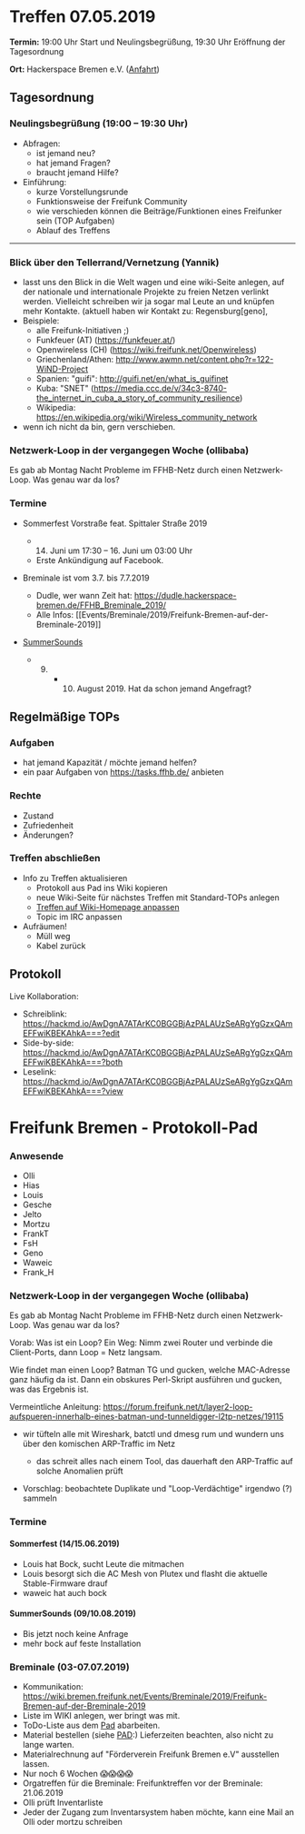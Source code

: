 # Treffen 07.05.2019

**Termin:** 19:00 Uhr Start und Neulingsbegrüßung, 19:30 Uhr Eröffnung der Tagesordnung

**Ort:** Hackerspace Bremen e.V. ([Anfahrt](https://www.hackerspace-bremen.de/anfahrt/))

## Tagesordnung
### Neulingsbegrüßung (19:00 – 19:30 Uhr)

- Abfragen:
    - ist jemand neu?
    - hat jemand Fragen?
    - braucht jemand Hilfe?
- Einführung:
    - kurze Vorstellungsrunde
    - Funktionsweise der Freifunk Community
    - wie verschieden können die Beiträge/Funktionen eines Freifunker sein (TOP Aufgaben)
    - Ablauf des Treffens

---


### Blick über den Tellerrand/Vernetzung (Yannik)
* lasst uns den Blick in die Welt wagen und eine wiki-Seite anlegen, auf der nationale und internationale Projekte zu freien Netzen verlinkt werden. Vielleicht schreiben wir ja sogar mal Leute an und knüpfen mehr Kontakte. (aktuell haben wir Kontakt zu: Regensburg[geno], 
* Beispiele: 
  * alle Freifunk-Initiativen ;)
  * Funkfeuer (AT) (https://funkfeuer.at/)
  * Openwireless (CH) (https://wiki.freifunk.net/Openwireless)
  * Griechenland/Athen: http://www.awmn.net/content.php?r=122-WiND-Project 
  * Spanien: "guifi": http://guifi.net/en/what_is_guifinet  
  * Kuba: "SNET" (https://media.ccc.de/v/34c3-8740-the_internet_in_cuba_a_story_of_community_resilience)
  * Wikipedia: https://en.wikipedia.org/wiki/Wireless_community_network
* wenn ich nicht da bin, gern verschieben.


### Netzwerk-Loop in der vergangegen Woche (ollibaba)
Es gab ab Montag Nacht Probleme im FFHB-Netz durch einen Netzwerk-Loop. Was genau war da los?


### Termine
- Sommerfest Vorstraße feat. Spittaler Straße 2019
  - 14. Juni um 17:30 – 16. Juni um 03:00 Uhr
  - Erste Ankündigung auf Facebook.

- Breminale ist vom 3.7. bis 7.7.2019
  - Dudle, wer wann Zeit hat:      https://dudle.hackerspace-bremen.de/FFHB_Breminale_2019/
  - Alle Infos: [[Events/Breminale/2019/Freifunk-Bremen-auf-der-Breminale-2019]]

- [SummerSounds](https://summersounds.de/)
  - 9. + 10. August 2019. Hat da schon jemand Angefragt?

## Regelmäßige TOPs
### Aufgaben

- hat jemand Kapazität / möchte jemand helfen?
- ein paar Aufgaben von https://tasks.ffhb.de/ anbieten

### Rechte

- Zustand
- Zufriedenheit
- Änderungen?

### Treffen abschließen

- Info zu Treffen aktualisieren
  - Protokoll aus Pad ins Wiki kopieren
  - neue Wiki-Seite für nächstes Treffen mit Standard-TOPs anlegen
  - [Treffen auf Wiki-Homepage anpassen](https://wiki.bremen.freifunk.net/Home)
  - Topic im IRC anpassen
- Aufräumen!
  - Müll weg
  - Kabel zurück

## Protokoll

Live Kollaboration:

* Schreiblink: https://hackmd.io/AwDgnA7ATArKC0BGGBjAzPALAUzSeARgYgGzxQAmEFFwiKBEKAhkA===?edit
* Side-by-side: https://hackmd.io/AwDgnA7ATArKC0BGGBjAzPALAUzSeARgYgGzxQAmEFFwiKBEKAhkA===?both
* Leselink: https://hackmd.io/AwDgnA7ATArKC0BGGBjAzPALAUzSeARgYgGzxQAmEFFwiKBEKAhkA===?view

# Freifunk Bremen - Protokoll-Pad
<!--
## Protokoll-Anleitung
- erst ab "### Anwesende" kopieren und ins Wiki übertragen!
Unten anfügen und bestehendes "### Anwesende" überschreiben  
- Termine bitte nicht ins Protokoll, sondern darüber in der Tagesordnung vermerken, sonst ist es doppelt
-->

### Anwesende
* Olli
* Hias
* Louis
* Gesche
* Jelto
* Mortzu
* FrankT
* FsH
* Geno
* Waweic
* Frank_H

### Netzwerk-Loop in der vergangegen Woche (ollibaba)
Es gab ab Montag Nacht Probleme im FFHB-Netz durch einen Netzwerk-Loop. Was genau war da los?


Vorab: Was ist ein Loop? Ein Weg: Nimm zwei Router und verbinde die Client-Ports, dann Loop = Netz langsam.

Wie findet man einen Loop?
Batman TG und gucken, welche MAC-Adresse ganz häufig da ist. Dann ein obskures Perl-Skript ausführen und gucken, was das Ergebnis ist.

Vermeintliche Anleitung: https://forum.freifunk.net/t/layer2-loop-aufspueren-innerhalb-eines-batman-und-tunneldigger-l2tp-netzes/19115

* wir tüfteln alle mit Wireshark, batctl und dmesg rum und wundern uns über den komischen ARP-Traffic im Netz
    * das schreit alles nach einem Tool, das dauerhaft den ARP-Traffic auf solche Anomalien prüft

* Vorschlag: beobachtete Duplikate und "Loop-Verdächtige" irgendwo (?) sammeln

### Termine
#### Sommerfest (14/15.06.2019)
- Louis hat Bock, sucht Leute die mitmachen
- Louis besorgt sich die AC Mesh von Plutex und flasht die aktuelle Stable-Firmware drauf
- waweic hat auch bock

#### SummerSounds (09/10.08.2019)
- Bis jetzt noch keine Anfrage
- mehr bock auf feste Installation

### Breminale (03-07.07.2019)
- Kommunikation: https://wiki.bremen.freifunk.net/Events/Breminale/2019/Freifunk-Bremen-auf-der-Breminale-2019
- Liste im WIKI anlegen, wer bringt was mit.
- ToDo-Liste aus dem [Pad](https://hackmd.io/HPeyrnwxQD2Ny9fUaZoiKQ?both#) abarbeiten.
- Material bestellen (siehe [PAD](https://hackmd.io/HPeyrnwxQD2Ny9fUaZoiKQ?both#):) Lieferzeiten beachten, also nicht zu lange warten.
- Materialrechnung auf "Förderverein Freifunk Bremen e.V" ausstellen lassen.
- Nur noch 6 Wochen  😱😱😱😱 
- Orgatreffen für die Breminale: Freifunktreffen vor der Breminale: 21.06.2019
- Olli prüft Inventarliste
- Jeder der Zugang zum Inventarsystem haben möchte, kann eine Mail an Olli oder mortzu schreiben
